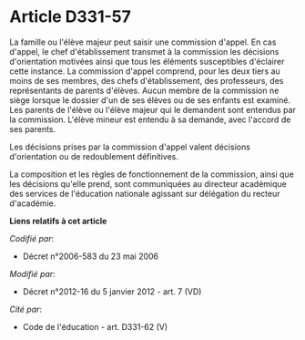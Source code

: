 # Article D331-57

La famille ou l'élève majeur peut saisir une commission d'appel. En cas d'appel, le chef d'établissement transmet à la
commission les décisions d'orientation motivées ainsi que tous les éléments susceptibles d'éclairer cette instance. La
commission d'appel comprend, pour les deux tiers au moins de ses membres, des chefs d'établissement, des professeurs, des
représentants de parents d'élèves. Aucun membre de la commission ne siège lorsque le dossier d'un de ses élèves ou de ses
enfants est examiné. Les parents de l'élève ou l'élève majeur qui le demandent sont entendus par la commission. L'élève
mineur est entendu à sa demande, avec l'accord de ses parents.

Les décisions prises par la commission d'appel valent décisions d'orientation ou de redoublement définitives.

La composition et les règles de fonctionnement de la commission, ainsi que les décisions qu'elle prend, sont communiquées au
directeur académique des services de l'éducation nationale agissant sur délégation du recteur d'académie.

**Liens relatifs à cet article**

_Codifié par_:

  - Décret n°2006-583 du 23 mai 2006

_Modifié par_:

  - Décret n°2012-16 du 5 janvier 2012 - art. 7 (VD)

_Cité par_:

  - Code de l'éducation - art. D331-62 (V)
